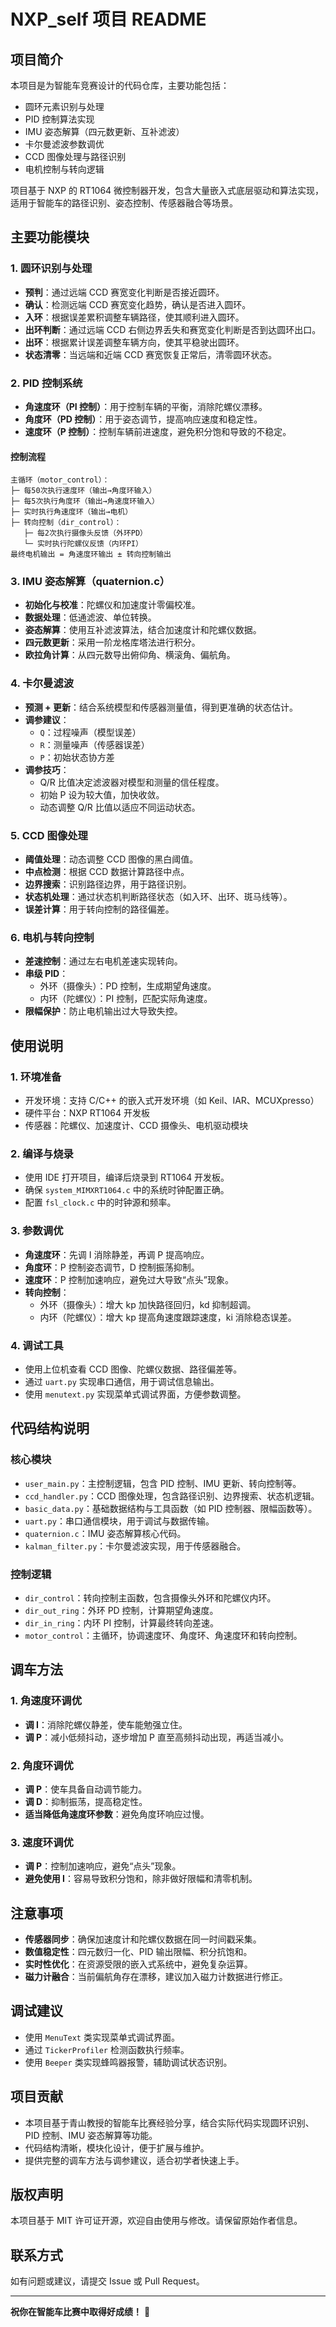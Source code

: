 # NXP_self 项目 README

## 项目简介
本项目是为智能车竞赛设计的代码仓库，主要功能包括：
- 圆环元素识别与处理
- PID 控制算法实现
- IMU 姿态解算（四元数更新、互补滤波）
- 卡尔曼滤波参数调优
- CCD 图像处理与路径识别
- 电机控制与转向逻辑

项目基于 NXP 的 RT1064 微控制器开发，包含大量嵌入式底层驱动和算法实现，适用于智能车的路径识别、姿态控制、传感器融合等场景。

## 主要功能模块

### 1. 圆环识别与处理
- **预判**：通过远端 CCD 赛宽变化判断是否接近圆环。
- **确认**：检测远端 CCD 赛宽变化趋势，确认是否进入圆环。
- **入环**：根据误差累积调整车辆路径，使其顺利进入圆环。
- **出环判断**：通过远端 CCD 右侧边界丢失和赛宽变化判断是否到达圆环出口。
- **出环**：根据累计误差调整车辆方向，使其平稳驶出圆环。
- **状态清零**：当远端和近端 CCD 赛宽恢复正常后，清零圆环状态。

### 2. PID 控制系统
- **角速度环（PI 控制）**：用于控制车辆的平衡，消除陀螺仪漂移。
- **角度环（PD 控制）**：用于姿态调节，提高响应速度和稳定性。
- **速度环（P 控制）**：控制车辆前进速度，避免积分饱和导致的不稳定。

#### 控制流程
```text
主循环（motor_control）：
├─ 每50次执行速度环（输出→角度环输入）
├─ 每5次执行角度环（输出→角速度环输入）
├─ 实时执行角速度环（输出→电机）
├─ 转向控制（dir_control）：
   ├─ 每2次执行摄像头反馈（外环PD）
   └─ 实时执行陀螺仪反馈（内环PI）
最终电机输出 = 角速度环输出 ± 转向控制输出
```

### 3. IMU 姿态解算（quaternion.c）
- **初始化与校准**：陀螺仪和加速度计零偏校准。
- **数据处理**：低通滤波、单位转换。
- **姿态解算**：使用互补滤波算法，结合加速度计和陀螺仪数据。
- **四元数更新**：采用一阶龙格库塔法进行积分。
- **欧拉角计算**：从四元数导出俯仰角、横滚角、偏航角。

### 4. 卡尔曼滤波
- **预测 + 更新**：结合系统模型和传感器测量值，得到更准确的状态估计。
- **调参建议**：
  - `Q`：过程噪声（模型误差）
  - `R`：测量噪声（传感器误差）
  - `P`：初始状态协方差
- **调参技巧**：
  - Q/R 比值决定滤波器对模型和测量的信任程度。
  - 初始 P 设为较大值，加快收敛。
  - 动态调整 Q/R 比值以适应不同运动状态。

### 5. CCD 图像处理
- **阈值处理**：动态调整 CCD 图像的黑白阈值。
- **中点检测**：根据 CCD 数据计算路径中点。
- **边界搜索**：识别路径边界，用于路径识别。
- **状态机处理**：通过状态机判断路径状态（如入环、出环、斑马线等）。
- **误差计算**：用于转向控制的路径偏差。

### 6. 电机与转向控制
- **差速控制**：通过左右电机差速实现转向。
- **串级 PID**：
  - 外环（摄像头）：PD 控制，生成期望角速度。
  - 内环（陀螺仪）：PI 控制，匹配实际角速度。
- **限幅保护**：防止电机输出过大导致失控。

## 使用说明

### 1. 环境准备
- 开发环境：支持 C/C++ 的嵌入式开发环境（如 Keil、IAR、MCUXpresso）
- 硬件平台：NXP RT1064 开发板
- 传感器：陀螺仪、加速度计、CCD 摄像头、电机驱动模块

### 2. 编译与烧录
- 使用 IDE 打开项目，编译后烧录到 RT1064 开发板。
- 确保 `system_MIMXRT1064.c` 中的系统时钟配置正确。
- 配置 `fsl_clock.c` 中的时钟源和频率。

### 3. 参数调优
- **角速度环**：先调 I 消除静差，再调 P 提高响应。
- **角度环**：P 控制姿态调节，D 控制振荡抑制。
- **速度环**：P 控制加速响应，避免过大导致“点头”现象。
- **转向控制**：
  - 外环（摄像头）：增大 kp 加快路径回归，kd 抑制超调。
  - 内环（陀螺仪）：增大 kp 提高角速度跟踪速度，ki 消除稳态误差。

### 4. 调试工具
- 使用上位机查看 CCD 图像、陀螺仪数据、路径偏差等。
- 通过 `uart.py` 实现串口通信，用于调试信息输出。
- 使用 `menutext.py` 实现菜单式调试界面，方便参数调整。

## 代码结构说明

### 核心模块
- `user_main.py`：主控制逻辑，包含 PID 控制、IMU 更新、转向控制等。
- `ccd_handler.py`：CCD 图像处理，包含路径识别、边界搜索、状态机逻辑。
- `basic_data.py`：基础数据结构与工具函数（如 PID 控制器、限幅函数等）。
- `uart.py`：串口通信模块，用于调试与数据传输。
- `quaternion.c`：IMU 姿态解算核心代码。
- `kalman_filter.py`：卡尔曼滤波实现，用于传感器融合。

### 控制逻辑
- `dir_control`：转向控制主函数，包含摄像头外环和陀螺仪内环。
- `dir_out_ring`：外环 PD 控制，计算期望角速度。
- `dir_in_ring`：内环 PI 控制，计算最终转向差速。
- `motor_control`：主循环，协调速度环、角度环、角速度环和转向控制。

## 调车方法

### 1. 角速度环调优
- **调 I**：消除陀螺仪静差，使车能勉强立住。
- **调 P**：减小低频抖动，逐步增加 P 直至高频抖动出现，再适当减小。

### 2. 角度环调优
- **调 P**：使车具备自动调节能力。
- **调 D**：抑制振荡，提高稳定性。
- **适当降低角速度环参数**：避免角度环响应过慢。

### 3. 速度环调优
- **调 P**：控制加速响应，避免“点头”现象。
- **避免使用 I**：容易导致积分饱和，除非做好限幅和清零机制。

## 注意事项
- **传感器同步**：确保加速度计和陀螺仪数据在同一时间戳采集。
- **数值稳定性**：四元数归一化、PID 输出限幅、积分抗饱和。
- **实时性优化**：在资源受限的嵌入式系统中，避免复杂运算。
- **磁力计融合**：当前偏航角存在漂移，建议加入磁力计数据进行修正。

## 调试建议
- 使用 `MenuText` 类实现菜单式调试界面。
- 通过 `TickerProfiler` 检测函数执行频率。
- 使用 `Beeper` 类实现蜂鸣器报警，辅助调试状态识别。

## 项目贡献
- 本项目基于青山教授的智能车比赛经验分享，结合实际代码实现圆环识别、PID 控制、IMU 姿态解算等功能。
- 代码结构清晰，模块化设计，便于扩展与维护。
- 提供完整的调车方法与调参建议，适合初学者快速上手。

## 版权声明
本项目基于 MIT 许可证开源，欢迎自由使用与修改。请保留原始作者信息。

## 联系方式
如有问题或建议，请提交 Issue 或 Pull Request。

---

**祝你在智能车比赛中取得好成绩！** 🏁